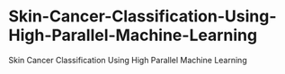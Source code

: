 # Skin-Cancer-Classification-Using-High-Parallel-Machine-Learning
Skin Cancer Classification Using High Parallel Machine Learning
